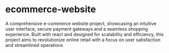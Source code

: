 # ecommerce-website
A comprehensive e-commerce website project, showcasing an intuitive user interface, secure payment gateways and a seamless shopping experience. Built with react and designed for scalability and efficiency, this project aims to revolutionize online retail with a focus on user satisfaction and streamlined operations
